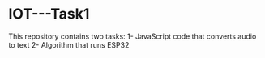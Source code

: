 # IOT---Task1
This repository contains two tasks: 
1- JavaScript code that converts audio to text 
2- Algorithm that runs ESP32

